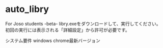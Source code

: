 # auto_libry
For Joso students -beta-
libry.exeをダウンロードして、実行してください。
初回の実行には表示される「詳細設定」から許可が必要です。

システム要件
windows
chrome最新バージョン
